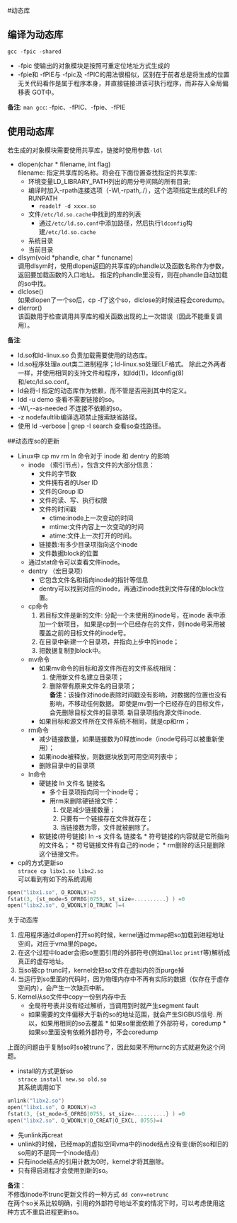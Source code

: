 #动态库

## 编译为动态库
`gcc -fpic -shared`  
  * -fpic 使输出的对象模块是按照可重定位地址方式生成的
  * -fpie和 -fPIE与 -fpic及 -fPIC的用法很相似，区别在于前者总是将生成的位置无关代码看作是属于程序本身，并直接链接进该可执行程序，而非存入全局偏移表 GOT中。    

**备注**: `man gcc`: -fpic、-fPIC、-fpie、-fPIE  

## 使用动态库
若生成的对象模块需要使用共享库，链接时使用参数`-ldl`   
   * dlopen(char \* filename, int flag)    
filename: 指定共享库的名称。将会在下面位置查找指定的共享库:
       * 环境变量LD_LIBRARY_PATH列出的用分号间隔的所有目录;
       * 编译时加入-rpath连接选项（-Wl,-rpath,./），这个选项指定生成的ELF的RUNPATH
           * `readelf -d xxxx.so`
       * 文件`/etc/ld.so.cache`中找到的库的列表
           * 通过`/etc/ld.so.conf`中添加路径，然后执行`ldconfig`构建`/etc/ld.so.cache`
       * 系统目录
       * 当前目录
   * dlsym(void \*phandle, char \* funcname)   
       调用dlsym时，使用dlopen返回的共享库的phandle以及函数名称作为参数，返回要加载函数的入口地址。
       指定的phandle里没有，则在phandle自动加载的so中找。
   * dlclose()   
       如果dlopen了一个so后，cp -f了这个so，dlclose的时候进程会coredump。
   * dlerror()   
       该函数用于检查调用共享库的相关函数出现的上一次错误（因此不能重复调用）。

**备注**:    
   * ld.so和ld-linux.so 负责加载需要使用的动态库。
   * ld.so程序处理a.out类二进制程序；ld-linux.so处理ELF格式。
   除此之外两者一样，并使用相同的支持文件和程序，如ldd(1)，ldconfig(8)和/etc/ld.so.conf。
   * ld会将-l 指定的动态库作为依赖，而不管是否用到其中的定义。
   * ldd -u demo 查看不需要链接的so。
   * -Wl,--as-needed 不连接不依赖的so。
   * -z nodefaultlib编译选项禁止搜索缺省路径。
   * 使用 ld -verbose | grep -I search 查看so查找路径。

##动态库so的更新
   * Linux中 cp mv rm ln 命令对于 inode 和 dentry 的影响
       * inode （索引节点），包含文件的大部分信息：
           * 文件的字节数
           * 文件拥有者的User ID
           * 文件的Group ID
           * 文件的读、写、执行权限
           * 文件的时间戳
               * ctime:inode上一次变动的时间
               * mtime:文件内容上一次变动的时间
               * atime:文件上一次打开的时间。
           * 链接数:有多少目录项指向这个inode
           * 文件数据block的位置
       * 通过stat命令可以查看文件inode。
       * dentry （宏目录项）
           * 它包含文件名和指向inode的指针等信息
           * dentry可以找到对应的inode，再通过inode找到文件存储的block位置。
       * cp命令
           1.  若目标文件是新的文件: 分配一个未使用的inode号，在inode 表中添加一个新项目，
               如果是cp到一个已经存在的文件，则inode号采用被覆盖之前的目标文件的inode号。
           2. 在目录中新建一个目录项，并指向上步中的inode；
           3. 把数据复制到block中。
       * mv命令
           * 如果mv命令的目标和源文件所在的文件系统相同：
                1. 使用新文件名建立目录项；
                2. 删除带有原来文件名的目录项；    
**备注**：该操作对inode表除时间戳没有影响，对数据的位置也没有影响，不移动任何数据。
即使是mv到一个已经存在的目标文件，会先删除目标文件的目录项. 新目录项指向源文件inode.
           * 如果目标和源文件所在文件系统不相同，就是cp和rm；
       * rm命令
           * 减少链接数量，如果链接数为0释放inode（inode号码可以被重新使用）；
           * 如果inode被释放，则数据块放到可用空间列表中；
           * 删除目录中的目录项
       * ln命令
           * 硬链接 ln 文件名 链接名
                * 多个目录项指向同一个inode号；
                * 用rm来删除硬链接文件：
                    1. 仅是减少链接数量；
                    2. 只要有一个链接存在文件就存在；
                    3. 当链接数为零，文件就被删除了。
            * 软链接(符号链接) ln -s 文件名 链接名
                   * 符号链接的内容就是它所指向的文件名；
                   * 符号链接文件有自己的inode；
                   * rm删除的话只是删除这个链接文件。
   * cp的方式更新so    
`strace cp libx1.so libx2.so`    
可以看到有如下的系统调用
```c
open("libx1.so", O_RDONLY)=3
fstat(3, {st_mode=S_OFREG|0755, st_size=..........} ) =0
open("libx2.so", O_WDONLY|O_TRUNC )=4
```

关于动态库    
   1. 应用程序通过dlopen打开so的时候，kernel通过mmap把so加载到进程地址空间，对应于vma里的page。
   2. 在这个过程中loader会把so里面引用的外部符号(例如`malloc` `printf`等)解析成真正的虚存地址。
   3. 当so被cp trunc时，kernel会把so文件在虚拟内的页purge掉
   4. 当运行到so里面的代码时，因为物理内存中不再有实际的数据（仅存在于虚存空间内），会产生一次缺页中断。
   5. Kernel从so文件中copy一份到内存中去
       * 全局符号表并没有经过解析，当调用到时就产生segment fault
       * 如果需要的文件偏移大于新的so的地址范围，就会产生SIGBUS信号.
所以，如果用相同的so去覆盖
    * 如果so里面依赖了外部符号，coredump
    * 如果so里面没有依赖外部符号，不会coredump

上面的问题由于复制so时so被trunc了，因此如果不用turnc的方式就避免这个问题。
   * install的方式更新so    
`strace install new.so old.so`    
其系统调用如下
```c
unlink("libx2.so")
open("libx1.so", O_RDONLY)=3
fstat(3, {st_mode=S_OFREG|0755, st_size=..........} ) =0
open("libx2.so", O_WDONLY|O_CREAT|O_EXCL, 0755)=4
```
   * 先unlink再creat
   * unlink的时候，已经map的虚拟空间vma中的inode结点没有变(新的so和旧的so用的不是同一个inode结点)
   * 只有inode结点的引用计数为0时，kernel才将其删除。
   * 只有得启进程才会使用到新的so。

**备注**：   
不修改inode不trunc更新文件的一种方式 `dd conv=notrunc`    
在两个so关系比较明确，引用的外部符号地址不变的情况下时，可以考虑使用这种方式不重启进程更新so。

